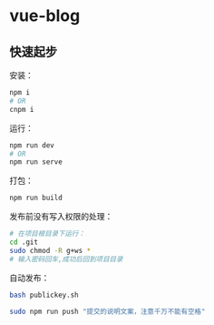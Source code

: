 # vue-blog

## 快速起步

安装：

```bash
npm i
# OR
cnpm i
```

运行：

```bash
npm run dev
# OR
npm run serve
```

打包：

```bash
npm run build
```

发布前没有写入权限的处理：

```bash
# 在项目根目录下运行：
cd .git
sudo chmod -R g+ws *
# 输入密码回车,成功后回到项目目录
```

自动发布：

```bash
bash publickey.sh

sudo npm run push "提交的说明文案，注意千万不能有空格"
```
